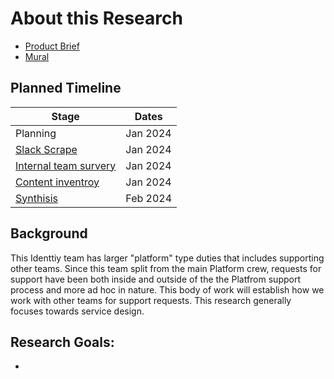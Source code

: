 # About this Research

- [Product Brief](https://github.com/department-of-veterans-affairs/va.gov-team/blob/master/products/identity/Products/Product%20Briefs/Request%20%26%20Support%20Process.md)
- [Mural](https://app.mural.co/t/oddballinternal7486/m/oddballinternal7486/1706233585959/51586c97a249268a2ff9a709024dcd9df18dc6f8?sender=u6c46f747a0483ea836054483)

## Planned Timeline

| Stage | Dates |
| --- | ---|
| Planning | Jan 2024 |
| [Slack Scrape](https://app.zenhub.com/workspaces/identity-5f5bab705a94c9001ba33734/issues/gh/department-of-veterans-affairs/va.gov-team/74791) | Jan 2024 |
| [Internal team survery](https://app.zenhub.com/workspaces/identity-5f5bab705a94c9001ba33734/issues/gh/department-of-veterans-affairs/va.gov-team/74688) | Jan 2024 |
| [Content inventroy](https://app.zenhub.com/workspaces/identity-5f5bab705a94c9001ba33734/issues/gh/department-of-veterans-affairs/va.gov-team/75144)| Jan 2024 |
| [Synthisis](https://app.mural.co/t/oddballinternal7486/m/oddballinternal7486/1706233585959/51586c97a249268a2ff9a709024dcd9df18dc6f8?wid=0-1711566981201&sender=u6c46f747a0483ea836054483) | Feb 2024 |

## Background

This Identtiy team has larger "platform" type duties that includes supporting other teams. Since this team split from the main Platform crew, requests for support have been both inside and outside of the the Platfrom support process and more ad hoc in nature. This body of work will establish how we work with other teams for support requests. This research generally focuses towards service design.

## Research Goals:
- 
